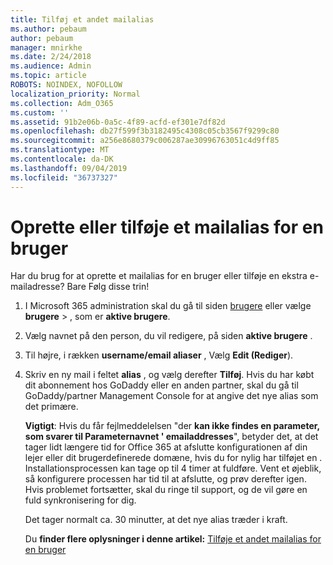 ```yaml
---
title: Tilføj et andet mailalias
ms.author: pebaum
author: pebaum
manager: mnirkhe
ms.date: 2/24/2018
ms.audience: Admin
ms.topic: article
ROBOTS: NOINDEX, NOFOLLOW
localization_priority: Normal
ms.collection: Adm_O365
ms.custom: ''
ms.assetid: 91b2e06b-0a5c-4f89-acfd-ef301e7df82d
ms.openlocfilehash: db27f599f3b3182495c4308c05cb3567f9299c80
ms.sourcegitcommit: a256e8680379c006287ae30996763051c4d9ff85
ms.translationtype: MT
ms.contentlocale: da-DK
ms.lasthandoff: 09/04/2019
ms.locfileid: "36737327"
---
```

# <a name="create-or-add-an-email-alias-for-a-user"></a>Oprette eller tilføje et mailalias for en bruger

Har du brug for at oprette et mailalias for en bruger eller tilføje en ekstra e-mailadresse? Bare Følg disse trin!
  
1. I Microsoft 365 administration skal du gå til siden [brugere](https://go.microsoft.com/fwlink/p/?linkid=834822) eller vælge **brugere** \> , som er **aktive brugere**.
    
2. Vælg navnet på den person, du vil redigere, på siden **aktive brugere** . 
    
3. Til højre, i rækken **username/email aliaser** , Vælg **Edit (Rediger**).
    
4. Skriv en ny mail i feltet **alias** , og vælg derefter **Tilføj**. Hvis du har købt dit abonnement hos GoDaddy eller en anden partner, skal du gå til GoDaddy/partner Management Console for at angive det nye alias som det primære. 
    
    **Vigtigt**: Hvis du får fejlmeddelelsen "der **kan ikke findes en parameter, som svarer til Parameternavnet ' emailaddresses**", betyder det, at det tager lidt længere tid for Office 365 at afslutte konfigurationen af din lejer eller dit brugerdefinerede domæne, hvis du for nylig har tilføjet en . Installationsprocessen kan tage op til 4 timer at fuldføre. Vent et øjeblik, så konfigurere processen har tid til at afslutte, og prøv derefter igen. Hvis problemet fortsætter, skal du ringe til support, og de vil gøre en fuld synkronisering for dig.
    
    Det tager normalt ca. 30 minutter, at det nye alias træder i kraft.
    
    Du **finder flere oplysninger i denne artikel:** [Tilføje et andet mailalias for en bruger](https://docs.microsoft.com/office365/admin/email/add-another-email-alias-for-a-user)
    

